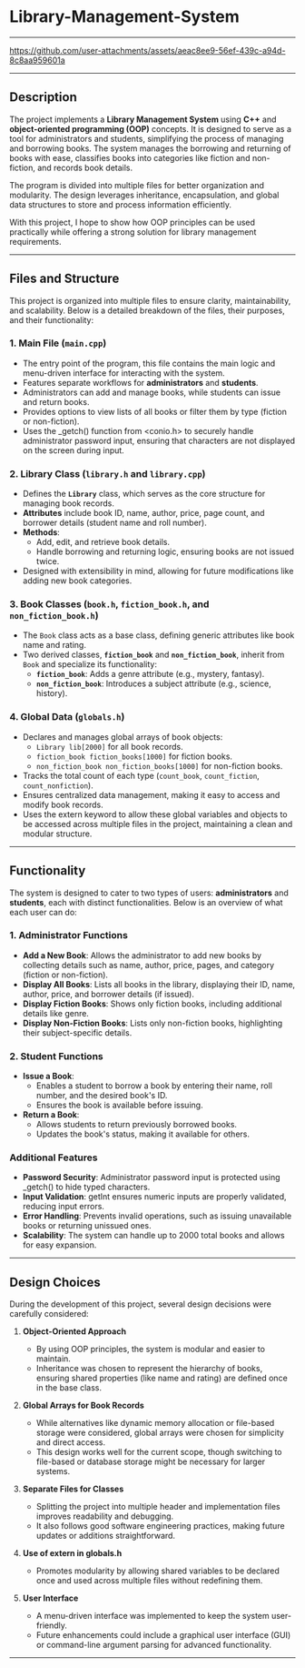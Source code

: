 # Library-Management-System

---

https://github.com/user-attachments/assets/aeac8ee9-56ef-439c-a94d-8c8aa959601a

---

## Description

The project implements a **Library Management System** using **C++** and **object-oriented programming (OOP)** concepts. It is designed to serve as a tool for administrators and students, simplifying the process of managing and borrowing books. The system manages the borrowing and returning of books with ease, classifies books into categories like fiction and non-fiction, and records book details.

The program is divided into multiple files for better organization and modularity. The design leverages inheritance, encapsulation, and global data structures to store and process information efficiently.

With this project, I hope to show how OOP principles can be used practically while offering a strong solution for library management requirements.

---

## Files and Structure

This project is organized into multiple files to ensure clarity, maintainability, and scalability. Below is a detailed breakdown of the files, their purposes, and their functionality:

### 1. **Main File (`main.cpp`)**
   - The entry point of the program, this file contains the main logic and menu-driven interface for interacting with the system.
   - Features separate workflows for **administrators** and **students**.
   - Administrators can add and manage books, while students can issue and return books.
   - Provides options to view lists of all books or filter them by type (fiction or non-fiction).
   - Uses the _getch() function from <conio.h> to securely handle administrator password input, ensuring that characters are not displayed on the screen during input.

### 2. **Library Class (`library.h` and `library.cpp`)**
   - Defines the **`Library`** class, which serves as the core structure for managing book records.
   - **Attributes** include book ID, name, author, price, page count, and borrower details (student name and roll number).
   - **Methods**:
     - Add, edit, and retrieve book details.
     - Handle borrowing and returning logic, ensuring books are not issued twice.
   - Designed with extensibility in mind, allowing for future modifications like adding new book categories.

### 3. **Book Classes (`book.h`, `fiction_book.h`, and `non_fiction_book.h`)**
   - The `Book` class acts as a base class, defining generic attributes like book name and rating.
   - Two derived classes, **`fiction_book`** and **`non_fiction_book`**, inherit from `Book` and specialize its functionality:
     - **`fiction_book`**: Adds a genre attribute (e.g., mystery, fantasy).
     - **`non_fiction_book`**: Introduces a subject attribute (e.g., science, history).

### 4. **Global Data (`globals.h`)**
   - Declares and manages global arrays of book objects:
     - `Library lib[2000]` for all book records.
     - `fiction_book fiction_books[1000]` for fiction books.
     - `non_fiction_book non_fiction_books[1000]` for non-fiction books.
   - Tracks the total count of each type (`count_book`, `count_fiction`, `count_nonfiction`).
   - Ensures centralized data management, making it easy to access and modify book records.
   - Uses the extern keyword to allow these global variables and objects to be accessed across multiple files in the project, maintaining a clean and modular structure.

---

## Functionality

The system is designed to cater to two types of users: **administrators** and **students**, each with distinct functionalities. Below is an overview of what each user can do:

### 1. **Administrator Functions**
   - **Add a New Book**:
     Allows the administrator to add new books by collecting details such as name, author, price, pages, and category (fiction or non-fiction).
   - **Display All Books**:
     Lists all books in the library, displaying their ID, name, author, price, and borrower details (if issued).
   - **Display Fiction Books**:
     Shows only fiction books, including additional details like genre.
   - **Display Non-Fiction Books**:
     Lists only non-fiction books, highlighting their subject-specific details.

### 2. **Student Functions**
   - **Issue a Book**:
     - Enables a student to borrow a book by entering their name, roll number, and the desired book's ID.
     - Ensures the book is available before issuing.
   - **Return a Book**:
     - Allows students to return previously borrowed books.
     - Updates the book's status, making it available for others.

### Additional Features
- **Password Security**: Administrator password input is protected using _getch() to hide typed characters.
- **Input Validation**: getInt ensures numeric inputs are properly validated, reducing input errors.
- **Error Handling**: Prevents invalid operations, such as issuing unavailable books or returning unissued ones.
- **Scalability**: The system can handle up to 2000 total books and allows for easy expansion.

---

## Design Choices

During the development of this project, several design decisions were carefully considered:

1. **Object-Oriented Approach**
   - By using OOP principles, the system is modular and easier to maintain.
   - Inheritance was chosen to represent the hierarchy of books, ensuring shared properties (like name and rating) are defined once in the base class.

2. **Global Arrays for Book Records**
   - While alternatives like dynamic memory allocation or file-based storage were considered, global arrays were chosen for simplicity and direct access.
   - This design works well for the current scope, though switching to file-based or database storage might be necessary for larger systems.

3. **Separate Files for Classes**
   - Splitting the project into multiple header and implementation files improves readability and debugging.
   - It also follows good software engineering practices, making future updates or additions straightforward.
  
4. **Use of extern in globals.h**
   - Promotes modularity by allowing shared variables to be declared once and used across multiple files without redefining them.

5. **User Interface**
   - A menu-driven interface was implemented to keep the system user-friendly.
   - Future enhancements could include a graphical user interface (GUI) or command-line argument parsing for advanced functionality.

---
